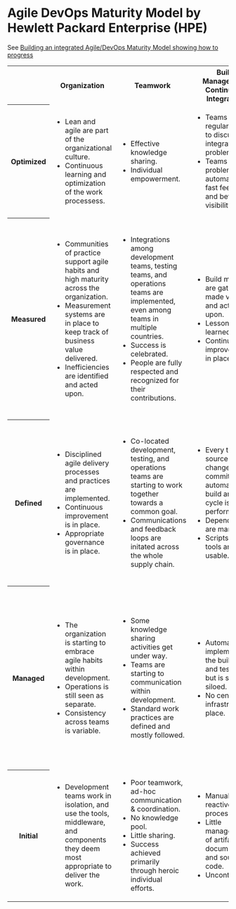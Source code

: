 # Agile DevOps Maturity Model by Hewlett Packard Enterprise (HPE)

See [Building an integrated Agile/DevOps Maturity Model showing how to progress](
https://community.hpe.com/t5/Cloud-Source/Building-an-integrated-Agile-DevOps-Maturity-Model-showing-how/ba-p/6796526)

<table>

<tr>
<th></th>
<th>Organization</th>
<th>Teamwork</th>
<th>Build Management Continuous Integration</th>
<th>Continuous Delivery and Deployment</th>
<th>Lifecycle Management & Compliance</th>
<th>Testing</th>
<th>Data & Integration Management</th>
</tr>

<tr>

<th>Optimized</th>

<td>
<ul>
<li>Lean and agile are part of the organizational culture.</li>
<li>Continuous learning and optimization of the work processess.</li>
</ul>
</td>

<td>
<ul>
<li>Effective knowledge sharing.</li>
<li>Individual empowerment.</li>
</ul>
</td>

<td>
<ul>
<li>Teams regularly meet to discuss integration problems.</li>
<li>Teams resolve problems with automation, fast feedback, and better visibility.</li>
</ul>
</td>

<td>
<ul>
<li>Environments are managed effectively.</li>
<li>Provisioning is fully automated.</li>
<li>Standard topologies are available for common components.</li>
</ul>
</td>

<td>
<ul>
<li>Full portfolio and lifecycle management are in place, and integrate user requirements, development, testing, staging, and production.</li>
</ul>
</td>

<td>
<ul>
<li>Testing is fully automated.</li>
<li>Production rollbacks are rare.</li>
<li>Defects are found and fixed immediately.</li>
</ul>
</td>

<td>
<ul>
<li>Release-to-release feedback loop of database and ingration performance and deployment processes.</li>
</ul>
</td>

</tr>

<tr>

<th>Measured</th>

<td>
<ul>
<li>Communities of practice support agile habits and high maturity across the organization.</li>
<li>Measurement systems are in place to keep track of business value delivered.</li>
<li>Inefficiencies are identified and acted upon.</li>
</ul>
</td>

<td>
<ul>
<li>Integrations among development teams, testing teams, and operations teams are implemented, even among teams in multiple countries.</li>
<li>Success is celebrated.</li>
<li>People are fully respected and recognized for their contributions.</li>
</ul>
</td>

<td>
<ul>
<li>Build metrics are gathered, made visible, and acted upon.</li>
<li>Lessons are learned.</li>
<li>Continuous improvement is in place.</li>
</ul>
</td>

<td>
<ul>
<li>Deployments are orchestrated and managed.</li>
<li>Release processes are tested.</li>
<li>Rollback processes are tested.</li>
</ul>
</td>

<td>
<ul>
<li>Environmental health and application health are monitored and proactively managed.</li>
<li>Cycle times are monitored.</li>
</ul>
</td>

<td>
<ul>
<li>Quality metrics and trends are tracked.</li>
<li>Non-functional requirements are defined and measured.</li>
</ul>
</td>

<td>
<ul>
<li>Database upgrades and rollbacks are tested with every deployment.</li>
<li>Database performance is monitored and optimized.</li>
<li>Integration is performed by using message queues, enabling scale-up and scale-down.</li>
</ul>
</td>

</tr>

<tr>

<th>Defined</th>

<td>
<ul>
<li>Disciplined agile delivery processes and practices are implemented.</li>
<li>Continuous improvement is in place.</li>
<li>Appropriate governance is in place.</li>
</ul>
</td>

<td>
<ul>
<li>Co-located development, testing, and operations teams are starting to work together towards a common goal.</li>
<li>Communications and feedback loops are initated across the whole supply chain.</li>
</ul>
</td>

<td>
<ul>
<li>Every time a source code change is committed, an automated build and test cycle is performed.</li>
<li>Dependencies are managed.</li>
<li>Scripts and tools are re-usable.</li>
</ul>
</td>

<td>
<ul>
<li>Software is deployed using a fully-automated, self-service process.</li>
<li>Same deployment process is used for every environment.</li>
</ul>
</td>

<td>
<ul>
<li>Lean portforlio management.</li>
<li>Change management and approval processes are in place and enforced.</li>
</ul>
</td>

<td>
<ul>
<li>Automated unit tests.</li>
<li>Automated acceptance tests.</li>
<li>Testing is part of the devleopment process.</li>
<li>Feedback loops are in place.</li>
<li>Continuous improvement is measured and managed.</li>
</ul>
</td>

<td>
<ul>
<li>Databases and integrations are included in the deployment process.</li>
</ul>
</td>

</tr>

<tr>

<th>Managed</th>

<td>
<ul>
<li>The organization is starting to embrace agile habits within development.</li>
<li>Operations is still seen as separate.</li>
<li>Consistency across teams is variable.</li>
</ul>
</td>

<td>
<ul>
<li>Some knowledge sharing activities get under way.</li>
<li>Teams are starting to communication within development.</li>
<li>Standard work practices are defined and mostly followed.</li>
</ul>
</td>

<td>
<ul>
<li>Automation is implemented in the build phase and test phase, but is still siloed.</li>
<li>No central infrastructre in place.</li>
</ul>
</td>

<td>
<ul>
<li>Deployment is partially automated to some environments.</li>
<li>Some environments can be provisioned automatically.</li>
<li>Some middleware and database components are provided centrally.</li>
</ul>
</td>

<td>
<ul>
<li>Lifecycle management is painful and infrequent but releases are reliable.</li>
<li>There is limited traceability from requirement to release.</li>
<li>Quality is improving.</li>
</ul>
</td>

<td>
<ul>
<li>Test scripts and test data are generated as part of the development process.</li>
<li>Test scripst and test data are used for automating some tests.</li>
</ul>
</td>

<td>
<ul>
<li>Database changes are done through the use of automated scripts with versions associated to applications.</li>
<li>An Enterprise Application Integration bus is implemented to facilitate integration.</li>
</ul>
</td>

</tr>

<tr>

<th>Initial</th>

<td>
<ul>
<li>Development teams work in isolation, and use the tools, middleware, and components they deem most appropriate to deliver the work.</ul>
</td>
</ul>
</td>

<td>
<ul>
<li>Poor teamwork, ad-hoc communication & coordination.</li>
<li>No knowledge pool.</li>
<li>Little sharing.</li>
<li>Success achieved primarily through heroic individual efforts.</li>
</ul>
</td>

<td>
<ul>
<li>Manual and reactive processes.</li>
<li>Little management of artifacts, documentation, and source code.</li>
<li>Uncontrolled.</li>
</ul>
</td>

<td>
<ul>
<li>Software is deployed manually, using environment-specific binaries.</li>
<li>Environment is provisioned manually.</li>
</ul>
</td>

<td>
<ul>
<li>Infrequent and unreliable releases.</li>
<li>Manual application lifecycle.</li>
<li>Software quality turns out to be variable.</li>
</ul>
</td>

<td>
<ul>
<li>Manual testing.</li>
<li>No test scripts.</li>
<li>Typically done after development.</li>
</ul>
</td>

<td>
<ul>
<li>Data migrations are performed manually.</li>
<li>Integration is ad-hoc and often point-to-point.</li>
</ul>
</td>

</tr>

</table>
